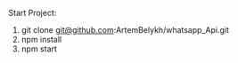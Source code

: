 Start Project: 

1. git clone git@github.com:ArtemBelykh/whatsapp_Api.git
2. npm install
3. npm start
